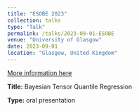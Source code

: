 ```yaml
---
title: "ESOBE 2023"
collection: talks
type: "Talk"
permalink: /talks/2023-09-01-ESOBE
venue: "University of Glasgow"
date: 2023-09-01
location: "Glasgow, United Kingdom"
---
```


[More information here](https://www.gla.ac.uk/schools/business/events/archive/2023/headline_929062_en.html)


**Title:** Bayesian Tensor Quantile Regression

<!-- **Co-authors:** Maria F. Pintado, Luca Rossinib, Alex Shestopaloff -->

**Type:** oral presentation